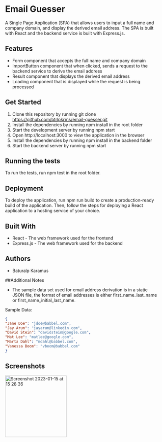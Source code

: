 # Email Guesser

A Single Page Application (SPA) that allows users to input a full name and company domain, and display the derived email address. The SPA is built with React and the backend service is built with Express.js.

## Features

- Form component that accepts the full name and company domain
- ImportButton component that when clicked, sends a request to the backend service to derive the email address
- Result component that displays the derived email address
- Loading component that is displayed while the request is being processed

## Get Started

1. Clone this repository by running git clone https://github.com/btrlpkrms/email-guesser.git
2. Install the dependencies by running npm install in the root folder
3. Start the development server by running npm start
4. Open http://localhost:3000 to view the application in the browser
5. Install the dependencies by running npm install in the backend folder
6. Start the backend server by running npm start

## Running the tests

To run the tests, run npm test in the root folder.

## Deployment

To deploy the application, run npm run build to create a production-ready build of the application. Then, follow the steps for deploying a React application to a hosting service of your choice.

## Built With

- React - The web framework used for the frontend
- Express.js - The web framework used for the backend

## Authors
- Baturalp Karamus

##Additional Notes

- The sample data set used for email address derivation is in a static JSON file, the format of email addresses is either first_name_last_name or first_name_initial_last_name.

Sample Data:
```json
{
"Jane Doe": "jdoe@babbel.com",
"Jay Arun": "jayarun@linkedin.com",
"David Stein": "davidstein@google.com",
"Mat Lee": "matlee@google.com",
"Marta Dahl": "mdahl@babbel.com",
"Vanessa Boom": "vboom@babbel.com"
}
```
## Screenshots

<img width="200" height="200" alt="Screenshot 2023-01-15 at 15 28 36" src="https://user-images.githubusercontent.com/29132727/212564921-732cfd1c-30fb-4fb5-b5c5-8d6e74d75932.png">

